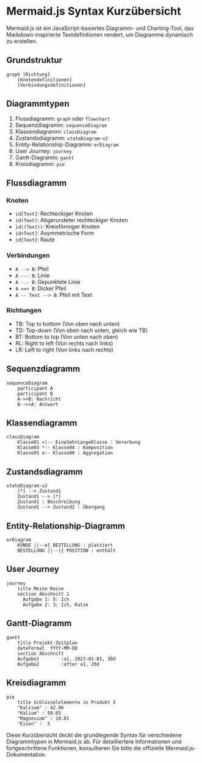 # Mermaid.js Syntax Kurzübersicht

Mermaid.js ist ein JavaScript-basiertes Diagramm- und Charting-Tool, das Markdown-inspirierte Textdefinitionen rendert, um Diagramme dynamisch zu erstellen.

## Grundstruktur

```
graph [Richtung]
    [Knotendefinitionen]
    [Verbindungsdefinitionen]
```

## Diagrammtypen

1. Flussdiagramm: `graph` oder `flowchart`
2. Sequenzdiagramm: `sequenceDiagram`
3. Klassendiagramm: `classDiagram`
4. Zustandsdiagramm: `stateDiagram-v2`
5. Entity-Relationship-Diagramm: `erDiagram`
6. User Journey: `journey`
7. Gantt-Diagramm: `gantt`
8. Kreisdiagramm: `pie`

## Flussdiagramm

### Knoten

- `id[Text]`: Rechteckiger Knoten
- `id(Text)`: Abgerundeter rechteckiger Knoten
- `id((Text))`: Kreisförmiger Knoten
- `id>Text]`: Asymmetrische Form
- `id{Text}`: Raute

### Verbindungen

- `A --> B`: Pfeil
- `A --- B`: Linie
- `A -.- B`: Gepunktete Linie
- `A ==> B`: Dicker Pfeil
- `A -- Text --> B`: Pfeil mit Text

### Richtungen

- TB: Top to bottom (Von oben nach unten)
- TD: Top-down (Von oben nach unten, gleich wie TB)
- BT: Bottom to top (Von unten nach oben)
- RL: Right to left (Von rechts nach links)
- LR: Left to right (Von links nach rechts)

## Sequenzdiagramm

```
sequenceDiagram
    participant A
    participant B
    A->>B: Nachricht
    B-->>A: Antwort
```

## Klassendiagramm

```
classDiagram
    Klasse01 <|-- EineSehrLangeKlasse : Vererbung
    Klasse03 *-- Klasse04 : Komposition
    Klasse05 o-- Klasse06 : Aggregation
```

## Zustandsdiagramm

```
stateDiagram-v2
    [*] --> Zustand1
    Zustand1 --> [*]
    Zustand1 : Beschreibung
    Zustand1 --> Zustand2 : Übergang
```

## Entity-Relationship-Diagramm

```
erDiagram
    KUNDE ||--o{ BESTELLUNG : platziert
    BESTELLUNG ||--|{ POSITION : enthält
```

## User Journey

```
journey
    title Meine Reise
    section Abschnitt 1
      Aufgabe 1: 5: Ich
      Aufgabe 2: 3: Ich, Katze
```

## Gantt-Diagramm

```
gantt
    title Projekt-Zeitplan
    dateFormat  YYYY-MM-DD
    section Abschnitt
    Aufgabe1        :a1, 2023-01-01, 30d
    Aufgabe2        :after a1, 20d
```

## Kreisdiagramm

```
pie
    title Schlüsselelemente in Produkt X
    "Kalzium" : 42.96
    "Kalium" : 50.05
    "Magnesium" : 10.01
    "Eisen" :  5
```

Diese Kurzübersicht deckt die grundlegende Syntax für verschiedene Diagrammtypen in Mermaid.js ab. Für detailliertere Informationen und fortgeschrittene Funktionen, konsultieren Sie bitte die offizielle Mermaid.js-Dokumentation.
